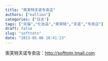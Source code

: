 ```yaml
---
title: "索芙特天诺专卖店"
authors: ["eallion"]
categories: ["日志"]
tags: ["天猫","化妆品","索芙特","天诺","专卖店"]
draft: false
slug: "softtotn"
date: "2013-05-06 10:41:23"
---
```


索芙特天诺专卖店：<a href="http://s.click.taobao.com/t?e=zGU34CA7K%2BPkqB04MQzdgG3VSuWRI1IF3n%2FzhW5KiaIDnEq90XXMljgGuZvaIZGlwOpXdVO7yxdmXdDEnyjgxu35EhjF" target="_blank"><http://softtotn.tmall.com></a>
